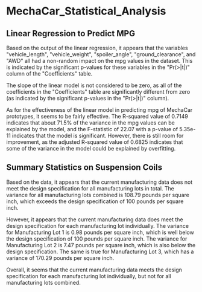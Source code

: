 # MechaCar_Statistical_Analysis

## Linear Regression to Predict MPG
Based on the output of the linear regression, it appears that the variables "vehicle_length", "vehicle_weight", "spoiler_angle", "ground_clearance", and "AWD" all had a non-random impact on the mpg values in the dataset. This is indicated by the significant p-values for these variables in the "Pr(>|t|)" column of the "Coefficients" table.

The slope of the linear model is not considered to be zero, as all of the coefficients in the "Coefficients" table are significantly different from zero (as indicated by the significant p-values in the "Pr(>|t|)" column).

As for the effectiveness of the linear model in predicting mpg of MechaCar prototypes, it seems to be fairly effective. The R-squared value of 0.7149 indicates that about 71.5% of the variance in the mpg values can be explained by the model, and the F-statistic of 22.07 with a p-value of 5.35e-11 indicates that the model is significant. However, there is still room for improvement, as the adjusted R-squared value of 0.6825 indicates that some of the variance in the model could be explained by overfitting.

## Summary Statistics on Suspension Coils
Based on the data, it appears that the current manufacturing data does not meet the design specification for all manufacturing lots in total. The variance for all manufacturing lots combined is 108.79 pounds per square inch, which exceeds the design specification of 100 pounds per square inch.

However, it appears that the current manufacturing data does meet the design specification for each manufacturing lot individually. The variance for Manufacturing Lot 1 is 0.98 pounds per square inch, which is well below the design specification of 100 pounds per square inch. The variance for Manufacturing Lot 2 is 7.47 pounds per square inch, which is also below the design specification. The same is true for Manufacturing Lot 3, which has a variance of 170.29 pounds per square inch.

Overall, it seems that the current manufacturing data meets the design specification for each manufacturing lot individually, but not for all manufacturing lots combined. 

